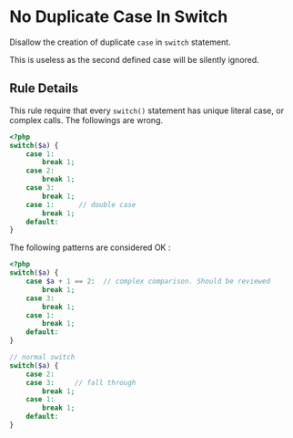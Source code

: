 <!-- Good Practices -->
# No Duplicate Case In Switch

Disallow the creation of duplicate `case` in `switch` statement. 

This is useless as the second defined case will be silently ignored.

## Rule Details

This rule require that every `switch()` statement has unique literal case, or complex calls. The followings are wrong. 

```php
<?php
switch($a) {
	case 1: 
		break 1;
	case 2: 
		break 1;
	case 3: 
		break 1;
	case 1:      // double case
		break 1;
	default:	
}

```

The following patterns are considered OK :

```php
<?php
switch($a) {
	case $a + 1 == 2:  // complex comparison. Should be reviewed
		break 1;
	case 3: 
		break 1;
	case 1: 
		break 1;
	default:	
}

// normal switch
switch($a) {
	case 2:
	case 3:     // fall through
		break 1;
	case 1: 
		break 1;
	default:	
}

```
